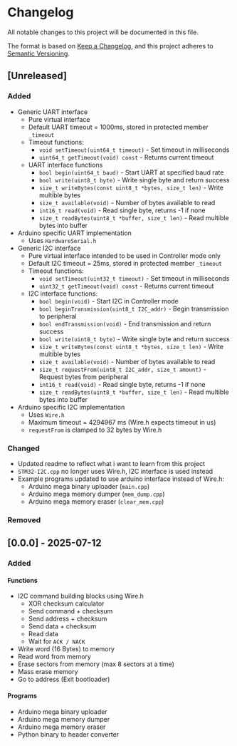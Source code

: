 # Changelog

All notable changes to this project will be documented in this file.

The format is based on [Keep a Changelog](https://keepachangelog.com/en/1.1.0/),
and this project adheres to [Semantic Versioning](https://semver.org/spec/v2.0.0.html).

## [Unreleased]

### Added
- Generic UART interface
	- Pure virtual interface
	- Default UART timeout = 1000ms, stored in protected member `_timeout`
	- Timeout functions:
		- `void setTimeout(uint64_t timeout)` - Set timeout in milliseconds
    	- `uint64_t getTimeout(void) const` - Returns current timeout
	- UART interface functions
		- `bool begin(uint64_t baud)` - Start UART at specified baud rate
		- `bool write(uint8_t byte)` - Write single byte and return success
		- `size_t writeBytes(const uint8_t *bytes, size_t len)` - Write multible bytes
		- `size_t available(void)` - Number of bytes available to read
		- `int16_t read(void)` - Read single byte, returns -1 if none
		- `size_t readBytes(uint8_t *buffer, size_t len)` - Read multible bytes into buffer
- Arduino specific UART implementation
	- Uses `HardwareSerial.h`
- Generic I2C interface
	- Pure virtual interface intended to be used in Controller mode only
	- Default I2C timeout = 25ms, stored in protected member `_timeout`
	- Timeout functions:
		- `void setTimeout(uint32_t timeout)` - Set timeout in milliseconds
    	- `uint32_t getTimeout(void) const` - Returns current timeout
	- I2C interface functions:
		- `bool begin(void)` - Start I2C in Controller mode
		- `bool beginTransmission(uint8_t I2C_addr)` - Begin transmission to peripheral
		- `bool endTransmission(void)` - End transmission and return success
		- `bool write(uint8_t byte)` - Write single byte and return success
		- `size_t writeBytes(const uint8_t *bytes, size_t len)` - Write multible bytes
		- `size_t available(void)` - Number of bytes available to read
		- `size_t requestFrom(uint8_t I2C_addr, size_t amount)` - Request bytes from peripheral
		- `int16_t read(void)` - Read single byte, returns -1 if none
		- `size_t readBytes(uint8_t *buffer, size_t len)` - Read multible bytes into buffer
- Arduino specific I2C implementation
	- Uses `Wire.h`
	- Maximum timeout = 4294967 ms (Wire.h expects timeout in us)
	- `requestFrom` is clamped to 32 bytes by Wire.h

### Changed
- Updated readme to reflect what i want to learn from this project
- `STM32-I2C.cpp` no longer uses Wire.h, I2C interface is used instead
- Example programs updated to use arduino interface instead of Wire.h:
	- Arduino mega binary uploader (`main.cpp`)
	- Arduino mega memory dumper (`mem_dump.cpp`)
	- Arduino mega memory eraser (`clear_mem.cpp`)

### Removed

## [0.0.0] - 2025-07-12

### Added

#### Functions
- I2C command building blocks using Wire.h
	- XOR checksum calculator
	- Send command + checksum
	- Send address + checksum
	- Send data + checksum
	- Read data
	- Wait for `ACK / NACK`
- Write word (16 Bytes) to memory
- Read word from memory
- Erase sectors from memory (max 8 sectors at a time)
- Mass erase memory
- Go to address (Exit bootloader)
#### Programs
- Arduino mega binary uploader
- Arduino mega memory dumper
- Arduino mega memory eraser
- Python binary to header converter
